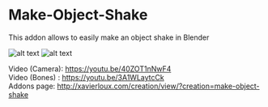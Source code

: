 # Make-Object-Shake
This addon allows to easily make an object shake in Blender

![alt text](https://github.com/xavier150/Make-Object-Shake/blob/master/blender-camera-shake.gif)
![alt text](https://github.com/xavier150/Make-Object-Shake/blob/master/blender-bone-shake.gif)

Video (Camera): https://youtu.be/40ZOT1nNwF4 </br>
Video (Bones) : https://youtu.be/3A1WLaytcCk </br>
Addons page: http://xavierloux.com/creation/view/?creation=make-object-shake

